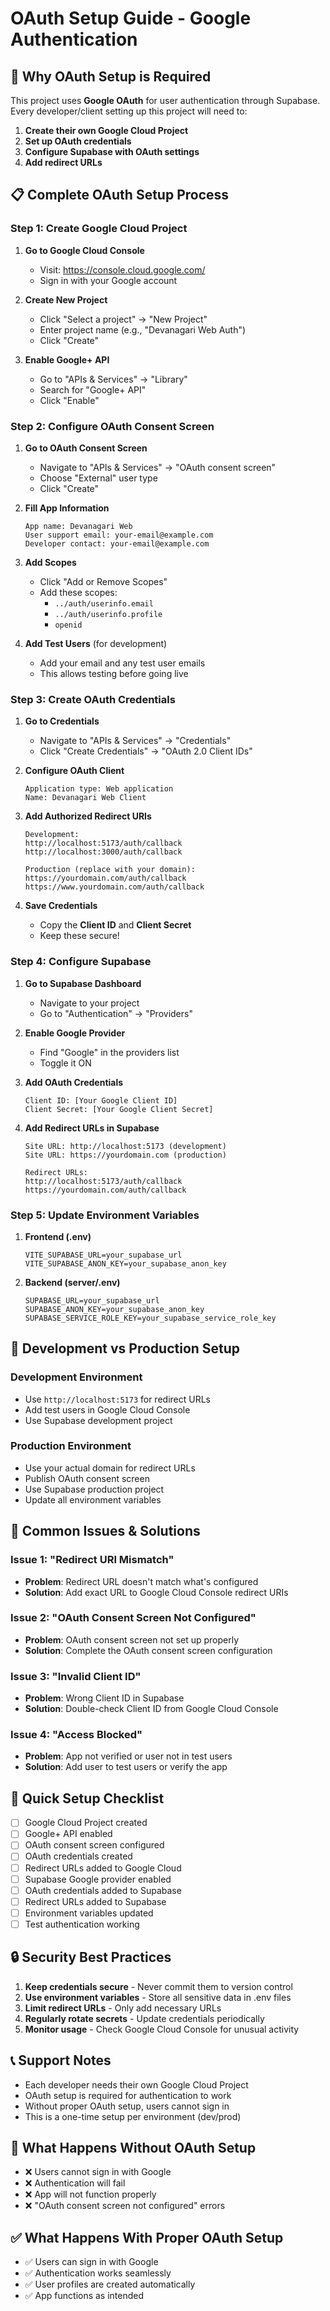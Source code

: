 # OAuth Setup Guide - Google Authentication

## 🔐 **Why OAuth Setup is Required**

This project uses **Google OAuth** for user authentication through Supabase. Every developer/client setting up this project will need to:

1. **Create their own Google Cloud Project**
2. **Set up OAuth credentials**
3. **Configure Supabase with OAuth settings**
4. **Add redirect URLs**

## 📋 **Complete OAuth Setup Process**

### **Step 1: Create Google Cloud Project**

1. **Go to Google Cloud Console**

   - Visit: https://console.cloud.google.com/
   - Sign in with your Google account

2. **Create New Project**

   - Click "Select a project" → "New Project"
   - Enter project name (e.g., "Devanagari Web Auth")
   - Click "Create"

3. **Enable Google+ API**
   - Go to "APIs & Services" → "Library"
   - Search for "Google+ API"
   - Click "Enable"

### **Step 2: Configure OAuth Consent Screen**

1. **Go to OAuth Consent Screen**

   - Navigate to "APIs & Services" → "OAuth consent screen"
   - Choose "External" user type
   - Click "Create"

2. **Fill App Information**

   ```
   App name: Devanagari Web
   User support email: your-email@example.com
   Developer contact: your-email@example.com
   ```

3. **Add Scopes**

   - Click "Add or Remove Scopes"
   - Add these scopes:
     - `../auth/userinfo.email`
     - `../auth/userinfo.profile`
     - `openid`

4. **Add Test Users** (for development)
   - Add your email and any test user emails
   - This allows testing before going live

### **Step 3: Create OAuth Credentials**

1. **Go to Credentials**

   - Navigate to "APIs & Services" → "Credentials"
   - Click "Create Credentials" → "OAuth 2.0 Client IDs"

2. **Configure OAuth Client**

   ```
   Application type: Web application
   Name: Devanagari Web Client
   ```

3. **Add Authorized Redirect URIs**

   ```
   Development:
   http://localhost:5173/auth/callback
   http://localhost:3000/auth/callback

   Production (replace with your domain):
   https://yourdomain.com/auth/callback
   https://www.yourdomain.com/auth/callback
   ```

4. **Save Credentials**
   - Copy the **Client ID** and **Client Secret**
   - Keep these secure!

### **Step 4: Configure Supabase**

1. **Go to Supabase Dashboard**

   - Navigate to your project
   - Go to "Authentication" → "Providers"

2. **Enable Google Provider**

   - Find "Google" in the providers list
   - Toggle it ON

3. **Add OAuth Credentials**

   ```
   Client ID: [Your Google Client ID]
   Client Secret: [Your Google Client Secret]
   ```

4. **Add Redirect URLs in Supabase**

   ```
   Site URL: http://localhost:5173 (development)
   Site URL: https://yourdomain.com (production)

   Redirect URLs:
   http://localhost:5173/auth/callback
   https://yourdomain.com/auth/callback
   ```

### **Step 5: Update Environment Variables**

1. **Frontend (.env)**

   ```env
   VITE_SUPABASE_URL=your_supabase_url
   VITE_SUPABASE_ANON_KEY=your_supabase_anon_key
   ```

2. **Backend (server/.env)**
   ```env
   SUPABASE_URL=your_supabase_url
   SUPABASE_ANON_KEY=your_supabase_anon_key
   SUPABASE_SERVICE_ROLE_KEY=your_supabase_service_role_key
   ```

## 🔧 **Development vs Production Setup**

### **Development Environment**

- Use `http://localhost:5173` for redirect URLs
- Add test users in Google Cloud Console
- Use Supabase development project

### **Production Environment**

- Use your actual domain for redirect URLs
- Publish OAuth consent screen
- Use Supabase production project
- Update all environment variables

## 🚨 **Common Issues & Solutions**

### **Issue 1: "Redirect URI Mismatch"**

- **Problem**: Redirect URL doesn't match what's configured
- **Solution**: Add exact URL to Google Cloud Console redirect URIs

### **Issue 2: "OAuth Consent Screen Not Configured"**

- **Problem**: OAuth consent screen not set up properly
- **Solution**: Complete the OAuth consent screen configuration

### **Issue 3: "Invalid Client ID"**

- **Problem**: Wrong Client ID in Supabase
- **Solution**: Double-check Client ID from Google Cloud Console

### **Issue 4: "Access Blocked"**

- **Problem**: App not verified or user not in test users
- **Solution**: Add user to test users or verify the app

## 📝 **Quick Setup Checklist**

- [ ] Google Cloud Project created
- [ ] Google+ API enabled
- [ ] OAuth consent screen configured
- [ ] OAuth credentials created
- [ ] Redirect URLs added to Google Cloud
- [ ] Supabase Google provider enabled
- [ ] OAuth credentials added to Supabase
- [ ] Redirect URLs added to Supabase
- [ ] Environment variables updated
- [ ] Test authentication working

## 🔒 **Security Best Practices**

1. **Keep credentials secure** - Never commit them to version control
2. **Use environment variables** - Store all sensitive data in .env files
3. **Limit redirect URLs** - Only add necessary URLs
4. **Regularly rotate secrets** - Update credentials periodically
5. **Monitor usage** - Check Google Cloud Console for unusual activity

## 📞 **Support Notes**

- Each developer needs their own Google Cloud Project
- OAuth setup is required for authentication to work
- Without proper OAuth setup, users cannot sign in
- This is a one-time setup per environment (dev/prod)

## 🎯 **What Happens Without OAuth Setup**

- ❌ Users cannot sign in with Google
- ❌ Authentication will fail
- ❌ App will not function properly
- ❌ "OAuth consent screen not configured" errors

## ✅ **What Happens With Proper OAuth Setup**

- ✅ Users can sign in with Google
- ✅ Authentication works seamlessly
- ✅ User profiles are created automatically
- ✅ App functions as intended
